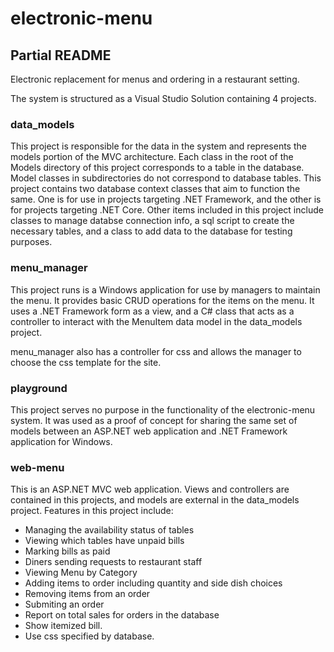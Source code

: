 # electronic-menu
## Partial README
Electronic replacement for menus and ordering in a restaurant setting.

The system is structured as a Visual Studio Solution containing 4 projects.

### data_models
This project is responsible for the data in the system and represents the models portion of the MVC architecture.  Each class in the root of the Models directory of this project corresponds to a table in the database. 
Model classes in subdirectories do not correspond to database tables. This project contains two database context classes that aim to function the same. One is for use in projects targeting .NET Framework,
 and the other is for projects targeting .NET Core. Other items included in this project include classes to manage databse connection info, a sql script to create the necessary tables, and a class to add data to the database for testing purposes.
 
### menu_manager
This project runs is a Windows application for use by managers to maintain the menu.  It provides basic CRUD operations for the items on the menu. It uses a .NET Framework form as a view, and a C# class that acts as a controller to interact with the MenuItem data model in the data_models project.

menu_manager also has a controller for css and allows the manager to choose the css template for the site.

 
### playground
This project serves no purpose in the functionality of the electronic-menu system.  It was used as a proof of concept for sharing the same set of models between an ASP.NET web application and .NET Framework application for Windows.

### web-menu
This is an ASP.NET MVC web application.  Views and controllers are contained in this projects, and models are external in the data_models project. Features in this project include:

 - Managing the availability status of tables
 - Viewing which tables have unpaid bills
 - Marking bills as paid
 - Diners sending requests to restaurant staff
 - Viewing Menu by Category
 - Adding items to order including quantity and side dish choices
 - Removing items from an order
 - Submiting an order
 - Report on total sales for orders in the database
 - Show itemized bill.
 - Use css specified by database.
